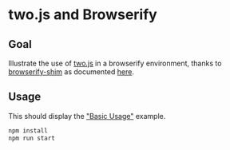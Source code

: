 # two.js and Browserify

## Goal

Illustrate the use of [two.js](https://two.js.org/) in a browserify environment, thanks to [browserify-shim](https://github.com/thlorenz/browserify-shim) as documented [here](https://github.com/jonobr1/two.js/issues/43).

## Usage

This should display the ["Basic Usage"](https://two.js.org/#basic-usage) example.

```bash
npm install
npm run start
```
